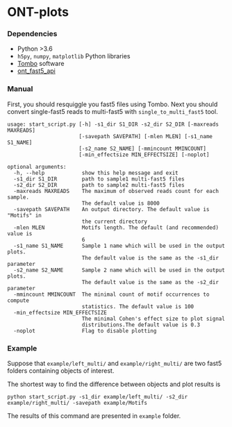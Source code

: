 # ONT-plots

### Dependencies
* Python >3.6
* `h5py`, `numpy`, `matplotlib` Python libraries
* [Tombo](https://github.com/nanoporetech/tombo) software
* [ont_fast5_api](https://github.com/nanoporetech/ont_fast5_api)
### Manual

First, you should resquiggle you fast5 files using Tombo. 
Next you should convert single-fast5 reads to multi-fast5 with `single_to_multi_fast5` tool.

```
usage: start_script.py [-h] -s1_dir S1_DIR -s2_dir S2_DIR [-maxreads MAXREADS]
                       [-savepath SAVEPATH] [-mlen MLEN] [-s1_name S1_NAME]
                       [-s2_name S2_NAME] [-mmincount MMINCOUNT]
                       [-min_effectsize MIN_EFFECTSIZE] [-noplot]

optional arguments:
  -h, --help            show this help message and exit
  -s1_dir S1_DIR        path to sample1 multi-fast5 files
  -s2_dir S2_DIR        path to sample2 multi-fast5 files
  -maxreads MAXREADS    The maximum of observed reads count for each sample.
                        The default value is 8000
  -savepath SAVEPATH    An output directory. The default value is "Motifs" in
                        the current directory
  -mlen MLEN            Motifs length. The default (and recommended) value is
                        6
  -s1_name S1_NAME      Sample 1 name which will be used in the output plots.
                        The default value is the same as the -s1_dir parameter
  -s2_name S2_NAME      Sample 2 name which will be used in the output plots.
                        The default value is the same as the -s2_dir parameter
  -mmincount MMINCOUNT  The minimal count of motif occurrences to compute
                        statistics. The default value is 100
  -min_effectsize MIN_EFFECTSIZE
                        The minimal Cohen's effect size to plot signal
                        distributions.The default value is 0.3
  -noplot               Flag to disable plotting
```

### Example

Suppose that `example/left_multi/` and `example/right_multi/` are two fast5 folders containing objects of interest.

The shortest way to find the difference between objects and plot results is

`python start_script.py -s1_dir example/left_multi/ -s2_dir example/right_multi/ -savepath example/Motifs`

The results of this command are presented in `example` folder.
